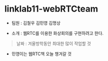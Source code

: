 # linklab11-webRTCteam
- 팀원 : 김철우 김민영 김명상

- 소개 : 웹RTC를 이용한 화상회의를 구현하려고 한다.

> 날짜 : 겨울방학동안 최대한 많이 작업할 것
- 민영이는 웹RTC책 오늘 챙겨갈 것